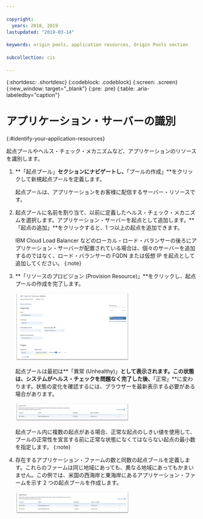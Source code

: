 ```yaml
---

copyright:
  years: 2018, 2019
lastupdated: "2019-03-14"

keywords: origin pools, application resources, Origin Pools section

subcollection: cis

---
```


{:shortdesc: .shortdesc}
{:codeblock: .codeblock}
{:screen: .screen}
{:new_window: target="_blank"}
{:pre: .pre}
{:table: .aria-labeledby="caption"}

# アプリケーション・サーバーの識別
{:#identify-your-application-resources}

起点プールやヘルス・チェック・メカニズムなど、アプリケーションのリソースを識別します。
 
1. **「起点プール」**セクションにナビゲートし、**「プールの作成」**をクリックして新規起点プールを定義します。 

   起点プールは、アプリケーションをお客様に配信するサーバー・リソースです。 
   
2. 起点プールに名前を割り当て、以前に定義したヘルス・チェック・メカニズムを選択します。アプリケーション・サーバーを起点として追加します。**「起点の追加」**をクリックすると、1 つ以上の起点を追加できます。 

   IBM Cloud Load Balancer などのローカル・ロード・バランサーの後ろにアプリケーション・サーバーが配置されている場合は、個々のサーバーを追加するのではなく、ロード・バランサーの FQDN または仮想 IP を起点として追加してください。
   {:note}
   
3. **「リソースのプロビジョン (Provision Resource)」**をクリックし、起点プールの作成を完了します。  

   <img src="images/reliability8.png" alt="図面" style="width: 300px;"/>
   
   起点プールは最初は**「異常 (Unhealthy)」**として表示されます。この状態は、システムがヘルス・チェックを問題なく完了した後、**「正常」**に変わります。状態の変化を確認するには、ブラウザーを最新表示する必要がある場合があります。 
   
   <img src="images/reliability9.png" alt="図面" style="width: 300px;"/>
   
   起点プール内に複数の起点がある場合、正常な起点のしきい値を使用して、プールの正常性を宣言する前に正常な状態になくてはならない起点の最小数を指定します。
   {:note}
   
4. 存在するアプリケーション・ファームの数と同数の起点プールを定義します。これらのファームは同じ地域にあっても、異なる地域にあってもかまいません。この例では、米国の西海岸と東海岸にあるアプリケーション・ファームを示す 2 つの起点プールを作成します。 

   <img src="images/reliability10.png" alt="図面" style="width: 300px;"/>
